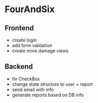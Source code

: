 # FourAndSix

## Frontend

- create login
- add form validation
- create more damage views

## Backend

- fix CheckBox
- change state structure to user + report
- send email with info
- generate reports based on DB info
